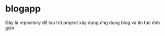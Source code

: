 # blogapp
 Đây là repository để lưu trữ project xây dựng ứng dụng blog và tin tức đơn giản
